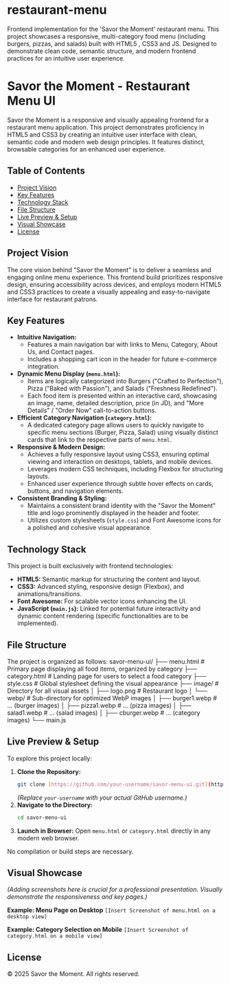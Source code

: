 # restaurant-menu
Frontend implementation for the 'Savor the Moment' restaurant menu. This project showcases a responsive, multi-category food menu (including burgers, pizzas, and salads) built with HTML5 , CSS3 and JS. Designed to demonstrate clean code, semantic structure, and modern frontend practices for an intuitive user experience.

# Savor the Moment - Restaurant Menu UI

Savor the Moment is a responsive and visually appealing frontend for a restaurant menu application. This project demonstrates proficiency in HTML5 and CSS3 by creating an intuitive user interface with clean, semantic code and modern web design principles. It features distinct, browsable categories for an enhanced user experience.

## Table of Contents

* [Project Vision](#project-vision)
* [Key Features](#key-features)
* [Technology Stack](#technology-stack)
* [File Structure](#file-structure)
* [Live Preview & Setup](#live-preview--setup)
* [Visual Showcase](#visual-showcase)
* [License](#license)

## Project Vision

The core vision behind "Savor the Moment" is to deliver a seamless and engaging online menu experience. This frontend build prioritizes responsive design, ensuring accessibility across devices, and employs modern HTML5 and CSS3 practices to create a visually appealing and easy-to-navigate interface for restaurant patrons.

## Key Features

* **Intuitive Navigation:**
    * Features a main navigation bar with links to Menu, Category, About Us, and Contact pages.
    * Includes a shopping cart icon in the header for future e-commerce integration.
* **Dynamic Menu Display (`menu.html`):**
    * Items are logically categorized into Burgers ("Crafted to Perfection"), Pizza ("Baked with Passion"), and Salads ("Freshness Redefined").
    * Each food item is presented within an interactive card, showcasing an image, name, detailed description, price (in JD), and "More Details" / "Order Now" call-to-action buttons.
* **Efficient Category Navigation (`category.html`):**
    * A dedicated category page allows users to quickly navigate to specific menu sections (Burger, Pizza, Salad) using visually distinct cards that link to the respective parts of `menu.html`.
* **Responsive & Modern Design:**
    * Achieves a fully responsive layout using CSS3, ensuring optimal viewing and interaction on desktops, tablets, and mobile devices.
    * Leverages modern CSS techniques, including Flexbox for structuring layouts.
    * Enhanced user experience through subtle hover effects on cards, buttons, and navigation elements.
* **Consistent Branding & Styling:**
    * Maintains a consistent brand identity with the "Savor the Moment" title and logo prominently displayed in the header and footer.
    * Utilizes custom stylesheets (`style.css`) and Font Awesome icons for a polished and cohesive visual appearance.

## Technology Stack

This project is built exclusively with frontend technologies:

* **HTML5:** Semantic markup for structuring the content and layout.
* **CSS3:** Advanced styling, responsive design (Flexbox), and animations/transitions.
* **Font Awesome:** For scalable vector icons enhancing the UI.
* **JavaScript (`main.js`):** Linked for potential future interactivity and dynamic content rendering (specific functionalities are to be implemented).

## File Structure

The project is organized as follows:
savor-menu-ui/
├── menu.html               # Primary page displaying all food items, organized by category
├── category.html           # Landing page for users to select a food category
├── style.css               # Global stylesheet defining the visual appearance
├── image/                  # Directory for all visual assets
│   ├── logo.png            # Restaurant logo
│   └── webp/               # Sub-directory for optimized WebP images
│       ├── burger1.webp    # ... (burger images)
│       ├── pizza1.webp     # ... (pizza images)
│       ├── salad1.webp     # ... (salad images)
│       ├── cburger.webp    # ... (category images)
└── main.js  

## Live Preview & Setup

To explore this project locally:

1.  **Clone the Repository:**
    ```bash
    git clone [https://github.com/your-username/savor-menu-ui.git](https://github.com/your-username/savor-menu-ui.git)
    ```
    *(Replace `your-username` with your actual GitHub username.)*
2.  **Navigate to the Directory:**
    ```bash
    cd savor-menu-ui
    ```
3.  **Launch in Browser:**
    Open `menu.html` or `category.html` directly in any modern web browser.

No compilation or build steps are necessary.

## Visual Showcase

*(Adding screenshots here is crucial for a professional presentation. Visually demonstrate the responsiveness and key pages.)*

**Example: Menu Page on Desktop**
`[Insert Screenshot of menu.html on a desktop view]`

**Example: Category Selection on Mobile**
`[Insert Screenshot of category.html on a mobile view]`

## License

&copy; 2025 Savor the Moment. All rights reserved.
